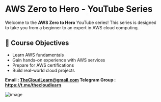 # AWS Zero to Hero - YouTube Series

Welcome to the **AWS Zero to Hero** YouTube series! This series is designed to take you from a beginner to an expert in AWS cloud computing.

## 🎯 Course Objectives
- Learn AWS fundamentals
- Gain hands-on experience with AWS services
- Prepare for AWS certifications
- Build real-world cloud projects

**Email : TheCloudLearn@gmail.com
Telegram Group : https://t.me/thecloudlearn**

![image](https://github.com/user-attachments/assets/34d4b486-ac96-4a2b-bccd-10603cec420f)


